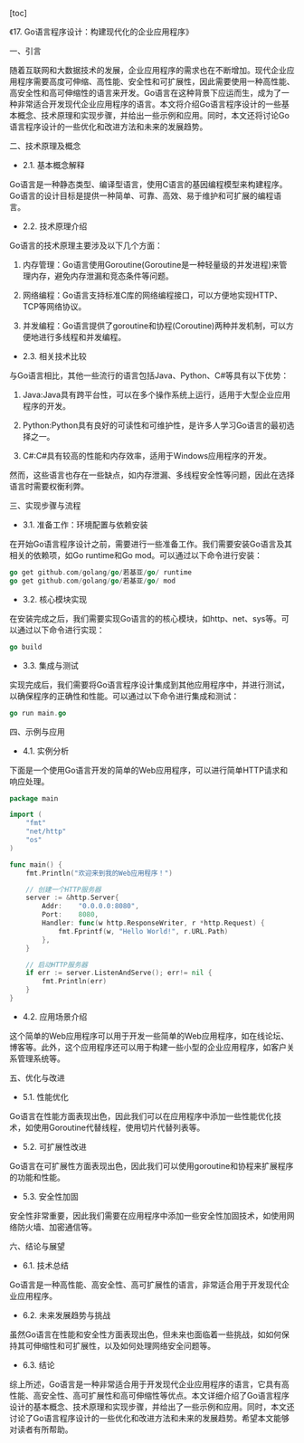 
[toc]                    
                
                
《17. Go语言程序设计：构建现代化的企业应用程序》

一、引言

随着互联网和大数据技术的发展，企业应用程序的需求也在不断增加。现代企业应用程序需要高度可伸缩、高性能、安全性和可扩展性，因此需要使用一种高性能、高安全性和高可伸缩性的语言来开发。Go语言在这种背景下应运而生，成为了一种非常适合开发现代企业应用程序的语言。本文将介绍Go语言程序设计的一些基本概念、技术原理和实现步骤，并给出一些示例和应用。同时，本文还将讨论Go语言程序设计的一些优化和改进方法和未来的发展趋势。

二、技术原理及概念

- 2.1. 基本概念解释

Go语言是一种静态类型、编译型语言，使用C语言的基因编程模型来构建程序。Go语言的设计目标是提供一种简单、可靠、高效、易于维护和可扩展的编程语言。

- 2.2. 技术原理介绍

Go语言的技术原理主要涉及以下几个方面：

1. 内存管理：Go语言使用Goroutine(Goroutine是一种轻量级的并发进程)来管理内存，避免内存泄漏和竞态条件等问题。

2. 网络编程：Go语言支持标准C库的网络编程接口，可以方便地实现HTTP、TCP等网络协议。

3. 并发编程：Go语言提供了goroutine和协程(Coroutine)两种并发机制，可以方便地进行多线程和并发编程。

- 2.3. 相关技术比较

与Go语言相比，其他一些流行的语言包括Java、Python、C#等具有以下优势：

1. Java:Java具有跨平台性，可以在多个操作系统上运行，适用于大型企业应用程序的开发。

2. Python:Python具有良好的可读性和可维护性，是许多人学习Go语言的最初选择之一。

3. C#:C#具有较高的性能和内存效率，适用于Windows应用程序的开发。

然而，这些语言也存在一些缺点，如内存泄漏、多线程安全性等问题，因此在选择语言时需要权衡利弊。

三、实现步骤与流程

- 3.1. 准备工作：环境配置与依赖安装

在开始Go语言程序设计之前，需要进行一些准备工作。我们需要安装Go语言及其相关的依赖项，如Go runtime和Go mod。可以通过以下命令进行安装：
```go
go get github.com/golang/go/若基亚/go/ runtime
go get github.com/golang/go/若基亚/go/ mod
```
- 3.2. 核心模块实现

在安装完成之后，我们需要实现Go语言的的核心模块，如http、net、sys等。可以通过以下命令进行实现：
```go
go build
```
- 3.3. 集成与测试

实现完成后，我们需要将Go语言程序设计集成到其他应用程序中，并进行测试，以确保程序的正确性和性能。可以通过以下命令进行集成和测试：
```go
go run main.go
```
四、示例与应用

- 4.1. 实例分析

下面是一个使用Go语言开发的简单的Web应用程序，可以进行简单HTTP请求和响应处理。
```go
package main

import (
    "fmt"
    "net/http"
    "os"
)

func main() {
    fmt.Println("欢迎来到我的Web应用程序！")

    // 创建一个HTTP服务器
    server := &http.Server{
        Addr:    "0.0.0.0:8080",
        Port:    8080,
        Handler: func(w http.ResponseWriter, r *http.Request) {
            fmt.Fprintf(w, "Hello World!", r.URL.Path)
        },
    }

    // 启动HTTP服务器
    if err := server.ListenAndServe(); err!= nil {
        fmt.Println(err)
    }
}
```
- 4.2. 应用场景介绍

这个简单的Web应用程序可以用于开发一些简单的Web应用程序，如在线论坛、博客等。此外，这个应用程序还可以用于构建一些小型的企业应用程序，如客户关系管理系统等。

五、优化与改进

- 5.1. 性能优化

Go语言在性能方面表现出色，因此我们可以在应用程序中添加一些性能优化技术，如使用Goroutine代替线程，使用切片代替列表等。

- 5.2. 可扩展性改进

Go语言在可扩展性方面表现出色，因此我们可以使用goroutine和协程来扩展程序的功能和性能。

- 5.3. 安全性加固

安全性非常重要，因此我们需要在应用程序中添加一些安全性加固技术，如使用网络防火墙、加密通信等。

六、结论与展望

- 6.1. 技术总结

Go语言是一种高性能、高安全性、高可扩展性的语言，非常适合用于开发现代企业应用程序。

- 6.2. 未来发展趋势与挑战

虽然Go语言在性能和安全性方面表现出色，但未来也面临着一些挑战，如如何保持其可伸缩性和可扩展性，以及如何处理网络安全问题等。

- 6.3. 结论

综上所述，Go语言是一种非常适合用于开发现代企业应用程序的语言，它具有高性能、高安全性、高可扩展性和高可伸缩性等优点。本文详细介绍了Go语言程序设计的基本概念、技术原理和实现步骤，并给出了一些示例和应用。同时，本文还讨论了Go语言程序设计的一些优化和改进方法和未来的发展趋势。希望本文能够对读者有所帮助。

